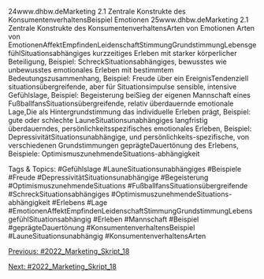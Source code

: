 24www.dhbw.deMarketing
2.1 Zentrale Konstrukte des KonsumentenverhaltensBeispiel Emotionen
25www.dhbw.deMarketing
2.1 Zentrale Konstrukte des KonsumentenverhaltensArten von Emotionen
Arten von EmotionenAffektEmpfindenLeidenschaftStimmungGrundstimmungLebensgefühlSituationsabhängiges kurzzeitiges Erleben mit starker körperlicher Beteiligung, Beispiel: SchreckSituationsabhängiges, bewusstes wie unbewusstes emotionales Erleben mit bestimmtem Bedeutungszusammenhang, Beispiel: Freude über ein EreignisTendenziell situationsübergreifende, aber für Situationsimpulse sensible, intensive Gefühlslage, Beispiel: Begeisterung beiSieg der eigenen Mannschaft eines FußballfansSituationsübergreifende, relativ überdauernde emotionale Lage,Die als Hintergrundstimmung das individuelle Erleben prägt,  Beispiel: gute oder schlechte LauneSituationsunabhängiges langfristig überdauerndes, persönlichkeitsspezifisches emotionales Erleben, Beispiel: DepressivitätSituationsunabhängige, und persönlichkeits-spezifische, von verschiedenen Grundstimmungen geprägteDauertönung des Erlebens, Beispiele: OptimismuszunehmendeSituations-abhängigkeit

   Tags & Topics:
   #Gefühlslage
   #LauneSituationsunabhängiges
   #Beispiele
   #Freude
   #DepressivitätSituationsunabhängige
   #Begeisterung
   #OptimismuszunehmendeSituations
   #FußballfansSituationsübergreifende
   #SchreckSituationsabhängiges
   #OptimismuszunehmendeSituations-abhängigkeit
   #Erlebens
   #Lage
   #EmotionenAffektEmpfindenLeidenschaftStimmungGrundstimmungLebensgefühlSituationsabhängig
   #Erleben
   #Mannschaft
   #Beispiel
   #geprägteDauertönung
   #KonsumentenverhaltensBeispiel
   #LauneSituationsunabhängig
   #KonsumentenverhaltensArten

[Previous: #2022_Marketing_Skript_18](2022_Marketing_Skript_18.md)

[Next: #2022_Marketing_Skript_18](2022_Marketing_Skript_18.md)